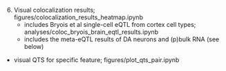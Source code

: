 6. Visual colocalization results; figures/colocalization_results_heatmap.ipynb
    - includes Bryois et al single-cell eQTL from cortex cell types; analyses/coloc_bryois_brain_eqtl_results.ipynb
    - includes the meta-eQTL results of DA neurons and (p)bulk RNA (see below)
  

- visual QTS for specific feature; figures/plot_qts_pair.ipynb

